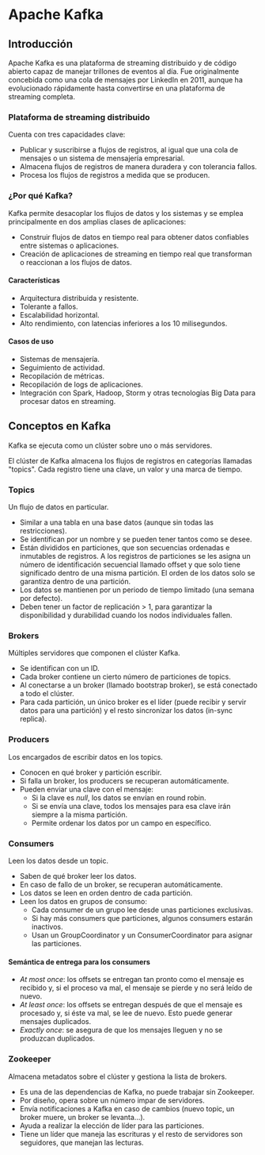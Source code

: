 # Apache Kafka

## Introducción

Apache Kafka es una plataforma de streaming distribuido y de código abierto capaz de manejar trillones de eventos al día. Fue originalmente concebida como una cola de mensajes por LinkedIn en 2011, aunque ha evolucionado rápidamente hasta convertirse en una plataforma de streaming completa.

### Plataforma de streaming distribuido

Cuenta con tres capacidades clave:

- Publicar y suscribirse a flujos de registros, al igual que una cola de mensajes o un sistema de mensajería empresarial.
- Almacena flujos de registros de manera duradera y con tolerancia fallos.
- Procesa los flujos de registros a medida que se producen.

### ¿Por qué Kafka?

Kafka permite desacoplar los flujos de datos y los sistemas y se emplea principalmente en dos amplias clases de aplicaciones:

- Construir flujos de datos en tiempo real para obtener datos confiables entre sistemas o aplicaciones.
- Creación de aplicaciones de streaming en tiempo real que transforman o reaccionan a los flujos de datos.

#### Características

- Arquitectura distribuida y resistente.
- Tolerante a fallos.
- Escalabilidad horizontal.
- Alto rendimiento, con latencias inferiores a los 10 milisegundos.

#### Casos de uso

- Sistemas de mensajería.
- Seguimiento de actividad.
- Recopilación de métricas.
- Recopilación de logs de aplicaciones.
- Integración con Spark, Hadoop, Storm y otras tecnologías Big Data para procesar datos en streaming.

## Conceptos en Kafka

Kafka se ejecuta como un clúster sobre uno o más servidores.

El clúster de Kafka almacena los flujos de registros en categorías llamadas "topics". Cada registro tiene una clave, un valor y una marca de tiempo.

### Topics

Un flujo de datos en particular.

- Similar a una tabla en una base datos (aunque sin todas las restricciones).
- Se identifican por un nombre y se pueden tener tantos como se desee.
- Están divididos en particiones, que son secuencias ordenadas e inmutables de registros. A los registros de particiones se les asigna un número de identificación secuencial llamado offset y que solo tiene significado dentro de una misma partición. El orden de los datos solo se garantiza dentro de una partición.
- Los datos se mantienen por un periodo de tiempo limitado (una semana por defecto).
- Deben tener un factor de replicación > 1, para garantizar la disponibilidad y durabilidad cuando los nodos individuales fallen.

### Brokers

Múltiples servidores que componen el clúster Kafka.

- Se identifican con un ID.
- Cada broker contiene un cierto número de particiones de topics.
- Al conectarse a un broker (llamado bootstrap broker), se está conectado a todo el clúster.
- Para cada partición, un único broker es el líder (puede recibir y servir datos para una partición) y el resto sincronizar los datos (in-sync replica).

### Producers

Los encargados de escribir datos en los topics.

- Conocen en qué broker y partición escribir.
- Si falla un broker, los producers se recuperan automáticamente.
- Pueden enviar una clave con el mensaje:
  - Si la clave es *null*, los datos se envían en round robin.
  - Si se envía una clave, todos los mensajes para esa clave irán siempre a la misma partición.
  - Permite ordenar los datos por un campo en específico.

### Consumers

Leen los datos desde un topic.

- Saben de qué broker leer los datos.
- En caso de fallo de un broker, se recuperan automáticamente.
- Los datos se leen en orden dentro de cada partición.
- Leen los datos en grupos de consumo:
  - Cada consumer de un grupo lee desde unas particiones exclusivas.
  - Si hay más consumers que particiones, algunos consumers estarán inactivos.
  - Usan un GroupCoordinator y un ConsumerCoordinator para asignar las particiones.

#### Semántica de entrega para los consumers

- *At most once*: los offsets se entregan tan pronto como el mensaje es recibido y, si el proceso va mal, el mensaje se pierde y no será leído de nuevo.
- *At least once*: los offsets se entregan después de que el mensaje es procesado y, si éste va mal, se lee de nuevo. Esto puede generar mensajes duplicados.
- *Exactly once*: se asegura de que los mensajes lleguen y no se produzcan duplicados.

### Zookeeper

Almacena metadatos sobre el clúster y gestiona la lista de brokers.

- Es una de las dependencias de Kafka, no puede trabajar sin Zookeeper.
- Por diseño, opera sobre un número impar de servidores.
- Envía notificaciones a Kafka en caso de cambios (nuevo topic, un broker muere, un broker se levanta...).
- Ayuda a realizar la elección de líder para las particiones.
- Tiene un líder que maneja las escrituras y el resto de servidores son seguidores, que manejan las lecturas.
